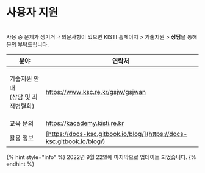 # 사용자 지원

\
사용 중 문제가 생기거나 의문사항이 있으면 KISTI 홈페이지 > 기술지원 > **상담**을 통해 문의 부탁드립니다.

| 분야                              | 연락처                                                                    |
| ------------------------------- | ---------------------------------------------------------------------- |
| <p>기술지원 안내<br>(상담 및  최적병렬화)</p> | https://www.ksc.re.kr/gsjw/gsjwan                                      |
| 교육 문의                           | https://kacademy.kisti.re.kr                                           |
| 활용 정보                           | [https://docs-ksc.gitbook.io/blog/](https://docs-ksc.gitbook.io/blog/) |

{% hint style="info" %}
2022년 9월 22일에 마지막으로 업데이트 되었습니다.
{% endhint %}

